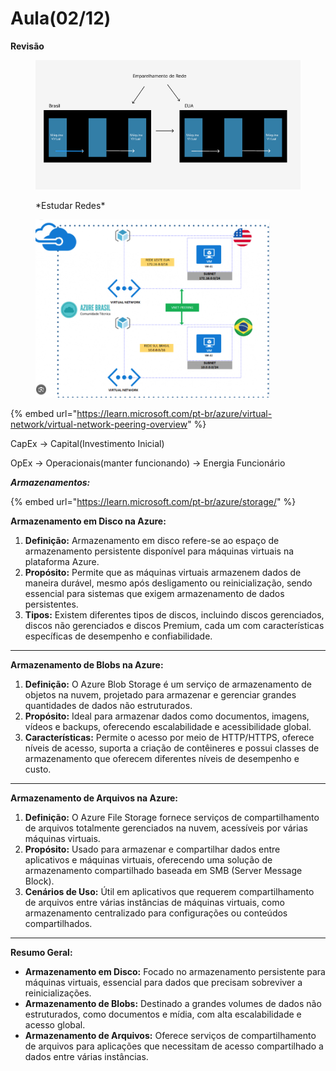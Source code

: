 # Aula(02/12)

**Revisão**

<figure><img src=".gitbook/assets/image (3).png" alt="" width="498"><figcaption><p>*Estudar Redes*</p></figcaption></figure>

<figure><img src=".gitbook/assets/image (4).png" alt="" width="375"><figcaption></figcaption></figure>

{% embed url="https://learn.microsoft.com/pt-br/azure/virtual-network/virtual-network-peering-overview" %}

CapEx -> Capital(Investimento Inicial)

OpEx -> Operacionais(manter funcionando) -> Energia Funcionário



_**Armazenamentos:**_

{% embed url="https://learn.microsoft.com/pt-br/azure/storage/" %}

**Armazenamento em Disco na Azure:**

1. **Definição:** Armazenamento em disco refere-se ao espaço de armazenamento persistente disponível para máquinas virtuais na plataforma Azure.
2. **Propósito:** Permite que as máquinas virtuais armazenem dados de maneira durável, mesmo após desligamento ou reinicialização, sendo essencial para sistemas que exigem armazenamento de dados persistentes.
3. **Tipos:** Existem diferentes tipos de discos, incluindo discos gerenciados, discos não gerenciados e discos Premium, cada um com características específicas de desempenho e confiabilidade.

***

**Armazenamento de Blobs na Azure:**

1. **Definição:** O Azure Blob Storage é um serviço de armazenamento de objetos na nuvem, projetado para armazenar e gerenciar grandes quantidades de dados não estruturados.
2. **Propósito:** Ideal para armazenar dados como documentos, imagens, vídeos e backups, oferecendo escalabilidade e acessibilidade global.
3. **Características:** Permite o acesso por meio de HTTP/HTTPS, oferece níveis de acesso, suporta a criação de contêineres e possui classes de armazenamento que oferecem diferentes níveis de desempenho e custo.

***

**Armazenamento de Arquivos na Azure:**

1. **Definição:** O Azure File Storage fornece serviços de compartilhamento de arquivos totalmente gerenciados na nuvem, acessíveis por várias máquinas virtuais.
2. **Propósito:** Usado para armazenar e compartilhar dados entre aplicativos e máquinas virtuais, oferecendo uma solução de armazenamento compartilhado baseada em SMB (Server Message Block).
3. **Cenários de Uso:** Útil em aplicativos que requerem compartilhamento de arquivos entre várias instâncias de máquinas virtuais, como armazenamento centralizado para configurações ou conteúdos compartilhados.

***

**Resumo Geral:**

* **Armazenamento em Disco:** Focado no armazenamento persistente para máquinas virtuais, essencial para dados que precisam sobreviver a reinicializações.
* **Armazenamento de Blobs:** Destinado a grandes volumes de dados não estruturados, como documentos e mídia, com alta escalabilidade e acesso global.
* **Armazenamento de Arquivos:** Oferece serviços de compartilhamento de arquivos para aplicações que necessitam de acesso compartilhado a dados entre várias instâncias.

